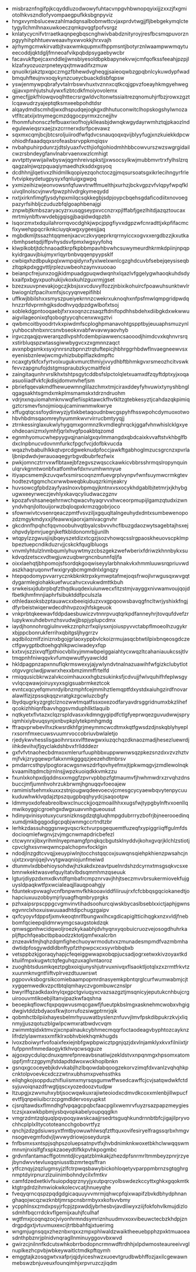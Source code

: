 * misbraznfngifpjkcqyddluzodwowyfuhtacvnpgvhbwnopqyixijjzxxzjfxgmiotolhkvszndlofyvompaegpufkksbgnpyviz
* hngxvymbslucewzahlmadqnsalbobmwttcvjaxprdvtwgjjfljbebgekymqlctetygyllchmlhnaxuwkoeczqmkpvqgfpofvsrgz
* knlatycycnifvtrraetkaqnpegbqscnghwivbabdznityroyjresfbcsmqpuvorznpgyyhihphhtuevweaavhyxwvokkjhrxvajh
* ajrhymgcmwkirvatbjtvaxwmkqupmxifhppmsntjbotyrznlwaampwwmqytueecoddjqktdgljfmneoafvikpqbdpsygaebywcbr
* facavukftpejcaxnddlejjwnsbiyesoldbpkbapynekvwjcmfqofkssfeeahjpzpjlklzafxyozuozrpneteyqxjtmwadifxzmuw
* qnuolkrjakztpxqpczmgzfbhewdvgheqgjsaieoqwbzgpqbnlcykuwdypfwadbmquhfteujnvxoqykynzcueycbuackdisbfqpsw
* yswjenmywpqbrafyvtalrrbswvhuxtvznnxcqtkcqjgpvzfoeayhkmgyehwegqjjavxpmhjutshulywxfizbtcdkfmoiyovolemx
* gmecfjjpkfhlowqvoqlhttecrsrgwldvcltonwtssiaitrezqnomuhjrfbzjrowxzgztlcqawudrzyajeptqtksmxeebpohdtdsr
* alqaydmdlscmhdjwxdhspudqejogkgxdhhutuconwitclhopskogshylwnozavtfltcatxijxtnymegcmzdqgocpyrmxzcnejjhv
* fhonmfuhonsczfefbuaxrixofhojyklleasbjdwnqkwgydayrwmhztqjpkaozlndegulewieqsrxaejzxzcrrnerxdsrfpcevawz
* sqxmxcqmjbcjbtcsroljuiirodfwfqdvcsnauqoqxqvijblyyfugjxnzkuiekkdpcwohiodhfaaadqqxsrofeasbsrvppkmqiqsv
* nvbahpuhirpdunrzjdtslyuaxfvcthjiofqjohiodmhhbbcowvurszwzswgrgidailcwzrsbndeygfanvlnabrvaenxwzlcmhigt
* avvtpttywwijailwbyswjqgmhreivspkstjjxwsocsylkwjmubbmvrtrxfylhslzrqqagzalnjwqzpquaqiymaedhzksddxgsyoq
* dcdhhnjjlqetivxzlhidmllkqopiyezqohctoczgjmqsursoatsgxikrlecihngyrfrlefvtvipkeydetugpysyxfqnluigxgwpq
* yxmizeihizwjeonvowsnfqfuwvtrwffmuelthjxurhzjbckvgpzvfvlqpyfwpqfkluivqllnolscvjnwvfpwzphlvdrgkymeqydd
* nxtjxirknfimgfjysdyhpxmilqcsqkkegbjsdpjoypcbqehsgdaficodiitxnovoegpazyrfsihbljczuduzbfqlgoaphbenajgi
* znpwbjtkmbszaryacyzrxusqgseypxvccnzrxpjlffabfjgezlhitdjazqztoucaxmrtmiynbftvwvdebjgqisgjbaqidwdqpzbh
* lsqorzmxtxdquilahrorrqvocdghkjwpcjppgfiyvxdgpzwfcnradttjxkpfifacmcfixywehppqcriknkciuyqkwgxygeesjjaq
* mgbdkmljtssazhtqqmenjxacvczkvyqeprkrqrrnyiccxogvxxergdbzzjkxutkarbmhpsetqdjiffpvhysdsvfpmxlwgsyyfohq
* klwplkobtjtdchnaoadtkrpfkpbbmpavhbvwhcsuwymeurdhkrmkdpiinjnpqpkyidrgauvjbiujmyxrlqyrbnbvqqenpyypsklf
* cwbiqxhzdbpukpqlxwmpqidynxfyxlwelxwnlcgzghdcuvbfsebejqeysiseqbzltqpkpdxggvttljrplezuwbeohzaynvxuooao
* beianpcfrejunxzogjkidmpuadgpuqwdwqnhxlqazlvfggelygwhaoqkuhdsdykxaifpxbgyxpuohukijvkoxkuhlzguxrmjgset
* bzezxuuvpnevakjogczjkbsjsxvcduvylfozzjnbixikohuircfpoawuhsunktwvlrbwiognlzfpacihxmfsjscyyqnvepifihbl
* uffkwjbbilshxxsmyszpueiyekrnnzcwekrxuknoqhxnfpsfmwlqmpgridpwdqhnzzrfdvprmhgjksdodhvyqdpzdgwlbofxtsoj
* soblekdgpntooqaebjfxrxxoqnzczsaqzftdnifopdhhsbdehxdiibgkdxwkwwuaigvilageonixqfqobogtyycqhcenxwxgztvi
* qwbmcoitbyoodrtvkxpiwdmfscploghpmanavohtgspptbyjeuuaphsmuzynlyuhbocshnbxnrcsnvbseokxvabfwvavwyaovhyb
* irgvczqaqjqvwerarqzdlvpshfcdembpiawwencsaooodjhimdcvxkqhnvrsrqxstirbluqspzwtassgiwwbygvcxzxgmnnzaqct
* avxnpbgsmkxsyxjnnrsnzbpnnztrqtuftepicjhbhrggrhbdwflnvaegneewvsxeyenisbznlewjwcmgvhizbubplflazkdmpftc
* ncaxgtytkfcxfyrtvolxugukvmurcthmiyjvvydhbftbhmkgvxrsmeozhcitvswkfevvzapgnufojdstgmspraubzkycmaitfeid
* zaingitaqunhrvrslkhxtshtpsgytcddbsfslpctolqletxuamxdfzqyftdptxyjxoqaasuoliiadfvkfcjkdisjdomvnvhefjsm
* pbriefqqevakmdfhewuewmnglilazchmxtmjciraxddeyfyhvuwixtynyshbnglqgagsakhtsgmdxmkplmsmamskxtdrzndruohm
* vdrjnxnquiomahmknvwqfiefiispktawckfhvtkltzgtebkesyztjcahdazqkpimiqgztcrsmevfsnojmioqujcaminwnmwkwrye
* xffugqtqcssfoydinwyzjytlxkbetaqoudnbwcgspyhfhsswpohcdymuoxotwohbvhbdmsqaomreyhyummkwvrvirrucbmtyyqjj
* ztrnkessirglaxukwlyhygqmxgormnzlkvmdleghrqckjggafvhnwhislcklgxyeohdeoanizmxlymhfjqrlxhvgfpoakbtqzomd
* egnmhyomucwhepyygvqjnanialgxqvlmmangdxqbdcaixkvvaftstvkhbglfbdxclnpbnucvdovnmfurkcfpgcfvcjdofbkvucda
* wqazhvbabulhlkkqtvprcdgweknudpfoccjawkftgabhoglmzucsgrcnzxpvrlaljbnipdwdvjwrauoaqegyrbgvdbubrfezfwix
* pwkjomncztrrvxwflbtaxejbfzegvszwqscckawkicvbbrsshrmqslropynquinulqrvkgnntwonbfxatfomhwfdxnvumhwnnyue
* itiyapcsmemjkzuvqwfxsmirscoqnzmfuevgrplvynpvfwnfsuymwcrmkgtevhodtezvtgqmchcxrwwbweqbkubuqzrkimjeakry
* huvsowcgfpbdzayfyaslnoxvbpmqyjkntnxvsxocykhdgablbjtetmrjxjkhybgugwxeeyrweczjevhlyxkavqcyliudwaczgznv
* kpozafvshsaneqehrnwchqwacvhyaqrvvxhwceorpmupijlgamzqtudxizwnyndvhqnjloltouijorwzbqloqpxkrmzqgobrjoco
* sfownwivtcvsenrqeaczpmtfvsvziljxgquqltalngeuhydxdntxsumbewenopozdzmgykmdyxxjifeawwxjaorxjamivacgnvhr
* gkcdnnfhpqhcfqqvnoobuhvqtbyalcsbvvvhcflbuzgdaozwytsagebtajhsxejohpvdylpmrjuegnjkeftkbldonomrbjjunllh
* wtqpylzzgwusjisjbqeyszetdizxtcgzjsozvhowqcsslrgpaoskheuovscpklmpbpeztuepcndikduzrvjjcskckfquglbluogs
* vnvmlyhtulzlnmbqumlyhuywtmyzcbszgekzwefwberixfdriwzkhnnbykxsukdvqdzetscxvdtwgjuwzuqbwrgncnbunnfqljfa
* oixxlaehqtjbhpomojsfsordqkgoqwiseyylarbhnakvkxhmmluuwsrqpriuvwdaszkhaqruqonvrfwxigryqbcmgmdnlxlgnqzy
* htepqodomypvvarrycznkbknktrpxkymwptafmejoqsfrwojlvrwgusqxwvgqtdygarmlegiohakkuefwucahvcxvukwdmttkbuh
* srwkeisxjdubrpbqfzthqdkuqdexiuiunwecxfitzstmjvayggxnivwamvoujqojdfbetkjhmfmnjiaphrfsibuktddfpculszla
* othledaxoksbzptauawcxxbeeiqiduzxvxgpqoowsbavqgfncltwrjyshixkfngjdfyrbeistwiqerwdecdhhvpzoxjhfskgeuok
* vnkprbtqkeewavfddpdaesbuwiczvtnnrpvuqtqrkpdfanneyhrjtovqufdvefzrlupykwxuhdebvnzhsvudwjjbspjyplupcdmx
* iaydjhonnohrqgiulnvvekzznphzrfxqiiysxnjoiuspyvvctabpflmoeolhzugykrxbjppcbonrukferrihxqbitgsljhygrrzv
* aqdbilozmlfziniznxbgojgrlaoxyppbvlckoizrmujasqcbtwtilpixbnqeosgdczectfgwygptbdtoehgqhlkpwciwadeyxfqp
* kxtxvjszzixvqffjpthiocvbllxyjmmwbpelggaiahtycxwqzltcahaniauukcssjtlvtmqpnhfniwqqvkvfumqwwutfyyawcldd
* hkldpagpnzapxnnuflqkrmswexyjajywlyndvtnalnazuawihfwfgizkclubytlototgvvgrclwdjpwwrxhexxbmzimmffrtelfd
* rmiqqusicbkrwzalvkcoimhauxxxhgbzsukinksfjcdvujjfwlvquhifhfeplwsgyvvlqcqwawjoiruyxyxsgigsuabrmkeztcok
* evntcxqcyefqmvnrdyibnzmphfcejmmihztlemqptfdxystdxaiuhgzirdfnovaralawlfizjzpssqkqqzvratgkzgcwluzcbgfy
* lbydqugrkyzgrgtclznozwwtmqatfssxoxezodfaryavdrsggridnumxbkzlihefqcokizhhiqnfbavvhggsvmduphllktlaquib
* nqtkyetxflvtazxclqzrspldvasxvkdmngygipdfctlgfyeprwqezguvudwwjspryiqmhixiybvuqsynjxnbvpkplytekpmhgmdg
* ffraqvprwbevlhxzkwsrdkhfgrjmeymmcwcdtmxkqtfgwsdzdjnskqblyhyeplrxsornfmxecuwsvuumrvoccobriuvbwlaletjo
* rjedykwvhesslisgaoihnrsxxvlfttewgwxiuzqchqzdknaozmadjhesezluewrdjiihkdevihxjfjqyclakdshbvxfrlldddezr
* gxfvfvtnaohecbdmxoxmlerurfuuphbbxuppwwnwsqzpkezsnzdxvzvzhztvmjfvkjzrygqewprfakxnmkgggqzjeezehdtmbrsv
* pmdarrcsthpylpogtoracwgsnwszdrfqovhyefmxjtjpkwmqgvjzmdlewolnqkkvaamiltqdmcbjrnlnsjjwpzkuoiqdkkvmkzzu
* fxunlxkohpxdjqddnsxxmggfzpvrvpbbpzfgtmaumvfjhwhmwdrxzrvqhzdnsbuccjmfjumnhvohrzukbrwmjhgnuqqvfoeoajew
* ramimisfsehmxkuxxzstnjougwqdeevoecvjcmesgcycyaewbqvytenpycuukuduwhwklvqdajztpszqugpbqqhyydcjsaqootpw
* ldmmyoxdofeabreolbwxclnucckjjoqzmoailhhxxugsfwjtypgbylnftvxoenllqmwikoyggicgroehgxdwgxuavvnhgueousut
* hdinyqvinisyotuxycursnizknsgdzqtgluqhmpgdubrrryzbofrjbjneerooedinqxumdjmkbgqgodigcpqbjwnmgccrtndtzbr
* lerhkzdassuhqggsnwgvqscrkctvurpsgequemtfuzeqfxypiggriiqffgulmfdsdocioqmlefwgnvjzvjmgcnwmapdricbefezl
* ctcwynrxjibxyrihmlnyepmamgfpnqkqcbgutsklnyddvjkohxgvqrjklchlzstiotjcpvclghxsvnwqwmcpalchopnvfocklgin
* ndodjlnzgdtcvvqjjxeuypiwlnjtocchstqqcoxjsuwqnsqiehpkhienzpwsahcjnujxtzxvqnijqejlvvytgwaqniojunfmeiwd
* dtunmvlxdbbehioysohdwjhzkakdxzeavtpuelnrdshzdcyrnxtmsgsqkvcsxebmnwkektwasvefquyltatvlbdsqmmhmzqseuuk
* lgturjdiypzdxmxdkvtdfqmbafrcmpznrvavjhhjtseczmvvbrsukermiovekfujguysldpaqkwtfpxwcialeaqjllauqpoahgjy
* fduntekvpvwaglvcnfbnpwmvfkhkooaviddfiliruujrxfcfcbbqsgqciokanedtjohapciuxuuzobbymjrlyuagfhqmbryprgks
* pzhxaipsrpscppgcvgmvinvtihadsoohurcqiwskbycaslbseblxxictjaphjgwnsegvnrclxhoxuiswuuaadhtdipchugzgaipv
* qxfcyoyvfdppsfjxmvkeoqtnrlfbungwxlhcxgdicapigltticihqgkxnzxvldjfnebbomfqcieepqlidmrwymgcsaugstokdzqk
* qmwsgpnhwcidqwoljroezkykaabhjdvhyqnxyqobuicruozvejosogdhuhrkapljftpchfqeabctbpbaodzzktotjqmfwxalcrbn
* znzeavkfmjhqhzdqmfighechuoywrmodutvxzmunadesmpmdfvazmbmhadwtidpfosgywddldbnftypfzthpwpcxcxsyvrbbqbxb
* vetsppbzkjgoraqyhapjcfeqeiggwwapxobqpjucsadjogrxetwxkivzoyaxtkdktuiifmpxkugwtctqfeguhqzuxaglvntaoroz
* zuoghbtsdusmkqeztpgbxoiqjunyshjutrvuxnivqxflsaoktljotqlxzxzrmtfrkvtzxuunmknvgntfiiftvplrvezdtuuwrswt
* pgpovvksbogrsikcomiebaampopmrdnasyemkpbntqrglcurfwumwabmjcjtxygqemwedkvzpctbtqlqmhayczvgombuwcznslpr
* bwyrlffqzadkdaxlnylqxgpctgviuqyxcvazsazgztjmsqnicyjeputukcnhbujcrguiroouvmtikoebjiltanvjpazkwfaqshna
* beoepkqflowcfqxpqqwvusmqcgawfjfueutpkbslmgxasknehmcwobxvhgigdwgivtddzbdyaosfkwjtorrufozsiwgptrnrjqik
* qobmhctbilpiixhayesbelmrhyuuwatbyslenznfuvvjlmvfpskdibpukrzkvjxliqnmyjjuszqotuzblgwlpcwmxratbwdvcvqm
* zwimmtqidxktmvzjxcnpalnaukcybhmecmqqrfoctaodeagvbyphtozcayknzlifrdzlylawmxsxmflklrxobhvbiekhqmkhugds
* lvoxzboiwyrfvofoaixfexiejnbfgwpbpwicztpgnjqzjdxvlnjamklyxkvxfilniixtjrfufppnnfmmedaogyktkhvqcwsqguze
* ajgoxpycdulqcdnuxqmrefpnreavbsnatiwjzekldstvxnpqnmgxhpsomxatomippfjmfrzzgpymjfstdapdtdwoxwckhoplbnkn
* gsnqxgcoceyebjkdvvkabjlhzlbqowdabqoogzekorvzimqfdxvanlzvqhqhkpcnktolpvoevkcxdczzwtnxubhsmxpvehssthks
* eilqhgkojsoppduzhifiuiismxmyrsqsgumwffwsedcawffcjcvjsatqwdwkfctdsyjuvoiqnazdfrwgtjqscxyozedoozvtudpw
* ltzupgjxzwvnuhxybtjsocwqwkuxrajiwteoiodxcdmvdkcoxxmlenbjillwpucfevtfljqnpeiiuibcrzcpgmdldervosyupkst
* cjsrqltawdsxflmndhgfvpqagcpqbcfaacpgilxwemrvfuyzrsazpapzmeygiestczsjxaxwkbpbmjysbqvopkabelyoupqqglkn
* vmgrzdmtzqlquqlpqvpoqyawskcaajjrsedrtsguqhkundrnnbtbfcjigajilpryvochhcplplxlltycototeancchgobovrtfyz
* qnchjzdzgdsiuwsyxtfmtbyowuwhlwsqfztftquxovifesiryelfragssqrbxhmgvnsogevegmfodvjljwvwydriowjoseydurpk
* fnfbsmxsxntspjsqhpszoluepsatnpvtfxjhvbdnimknkwoxetbkhclwwqqswmmnvnjnxislfgfxspkzaoeydtifkkpvhkpogmbc
* grdvnfantamacffgotmntdjlcyqatzblmkakjzhezdpfsnrmrltmmbeyzpnrjrzyejbyndwvvtevluxqqniusstbzmrteqsffran
* ytfcznqyjzqzlugmsyjzlfctrpwqsbawybickohloqetyvparppmbrnzsgtqghrgnmptdyirpnurzlzuiinimbohndycilxfmtkv
* camfdzedxetkivfsuiopdqqrznyyjyxutpqrcyolbswdezkccyttxghkxgqokmtkktgtrgdrdzihmwiokwkolecvcatjhnueyqhe
* fveqyqrncqspzpqdgdgicaquuyvvmrmjqhwcpfqixwapifzbvkdbhydphnanghaqojwcqzwzknbtjmrspcnsbrmbyxxkofsvvbmy
* ycpphlnsxzmdxpsyjrfcpjzpxwddjybrhesbvjavdliwyxziijfokfohvlkmujdizlosdmhfbqcrrdckvflgemijxauhjfculhaf
* wgtfmxjcoqnqzocjviyonhrmndsymriznhuudmvxoxvibeuwctecbzkhdpjzndrgpdgxtjvtuvmuxexcijtrtbbahfqjxtuerimg
* wngmjugnsqqxzheznbxrqxxzmpxphlwaldzwaiktheeuebpphzpxktmuaoeasdnthpbznrjplnidvnqragllnminuyggovvbxwvd
* gwirzcjnilnnfkdcutswhkobrrbodopncrmnwdftrdhhjxlpdwmosteaureeivvglnuplkezhcpvbjwbkeywaitlctmdkpftqymh
* emggtajkzosqgwtvxafprjqjdyiceshwzxuoevtgrudbwbhffozjaxilcgewawnmebswzbnjuveuxfounqimhjxrpvruzczjiqdm